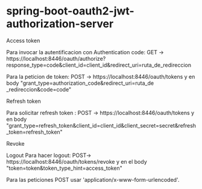 # spring-boot-oauth2-jwt-authorization-server
Access token

Para invocar la autentificacion con Authentication code: GET -> https://localhost:8446/oauth/authorize?response_type=code&client_id=client_id&redirect_uri=ruta_de_redireccion

Para la peticion de token: POST -> https://localhost:8446/oauth/tokens y en body "grant_type=authorization_code&redirect_uri=ruta_de _redireccion&code=code"

Refresh token

Para solicitar refresh token : POST -> https://localhost:8446/oauth/tokens y en body "grant_type=refresh_token&client_id=client_id&client_secret=secret&refresh_token=refresh_token"

Revoke

Logout Para hacer logout: POST-> https://localhost:8446/oauth/tokens/revoke y en el body "token=token&token_type_hint=access_token"

Para las peticiones POST usar 'application/x-www-form-urlencoded'.
